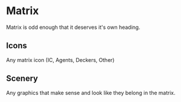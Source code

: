 # Matrix

Matrix is odd enough that it deserves it's own heading.

## Icons
Any matrix icon (IC, Agents, Deckers, Other)

## Scenery
Any graphics that make sense and look like they belong in the matrix.

